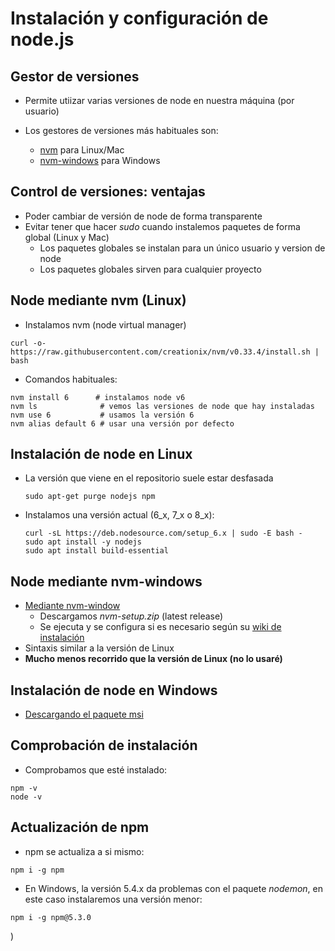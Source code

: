 # Instalación y configuración de node.js



## Gestor de versiones

* Permite utiizar varias versiones de node en nuestra máquina (por usuario)

* Los gestores de versiones más habituales son:
  * [nvm](https://github.com/creationix/nvm) para Linux/Mac
  * [nvm-windows](https://github.com/coreybutler/nvm-windows) para Windows



## Control de versiones: ventajas
* Poder cambiar de versión de node de forma transparente
* Evitar tener que hacer *sudo* cuando instalemos paquetes de forma global (Linux y Mac)
    * Los paquetes globales se instalan para un único usuario y version de node
    * Los paquetes globales sirven para cualquier proyecto



## Node mediante nvm (Linux)

* Instalamos nvm \(node virtual manager\)

```
curl -o- https://raw.githubusercontent.com/creationix/nvm/v0.33.4/install.sh | bash
```

* Comandos habituales:

```
nvm install 6      # instalamos node v6
nvm ls              # vemos las versiones de node que hay instaladas
nvm use 6           # usamos la versión 6
nvm alias default 6 # usar una versión por defecto
  ```



## Instalación de node en Linux

* La versión que viene en el repositorio suele estar desfasada
  ```
  sudo apt-get purge nodejs npm
  ```
  
* Instalamos una versión actual (6_x, 7_x o 8_x): 
  ```
  curl -sL https://deb.nodesource.com/setup_6.x | sudo -E bash -
  sudo apt install -y nodejs
  sudo apt install build-essential
  ```



## Node mediante nvm-windows
- [Mediante nvm-window](https://github.com/coreybutler/nvm-windows/releases)
  - Descargamos *nvm-setup.zip* (latest release)
  - Se ejecuta y se configura si es necesario según su [wiki de instalación](https://github.com/coreybutler/nvm-windows/wiki)
- Sintaxis similar a la versión de Linux
- **Mucho menos recorrido que la versión de Linux (no lo usaré)**



## Instalación de node en Windows

- [Descargando el paquete msi](https://nodejs.org/es/download/)



## Comprobación de instalación
* Comprobamos que esté instalado:

```
npm -v
node -v
```



## Actualización de npm
* npm se actualiza a si mismo:
```
npm i -g npm
```

* En Windows, la versión 5.4.x da problemas con el paquete *nodemon*, en este caso instalaremos una versión menor:
```
npm i -g npm@5.3.0
```

)